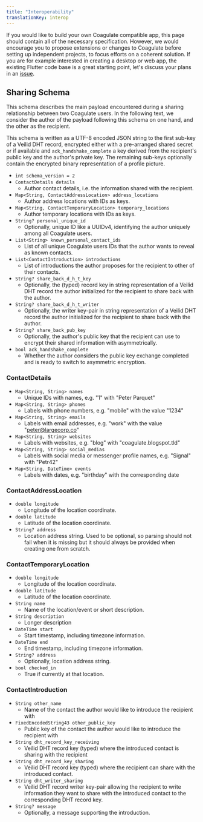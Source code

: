```yaml
---
title: "Interoperability"
translationKey: interop
---
```


If you would like to build your own Coagulate compatible app, this page should contain all of the necessary specification.
However, we would encourage you to propose extensions or changes to Coagulate before setting up independent projects, to focus efforts on a coherent solution.
If you are for example interested in creating a desktop or web app, the existing Flutter code base is a great starting point, let's discuss your plans in an [issue](https://github.com/LGro/coagulate/issues).

## Sharing Schema

This schema describes the main payload encountered during a sharing relationship between two Coagulate users.
In the following text, we consider the author of the payload following this schema on one hand, and the other as the recipient.

This schema is written as a UTF-8 encoded JSON string to the first sub-key of a Veilid DHT record, encrypted either with a pre-arranged shared secret or if available and `ack_handshake_complete` a key derived from the recipient's public key and the author's private key.
The remaining sub-keys optionally contain the encrypted binary representation of a profile picture.

- `int schema_version = 2`
- `ContactDetails details`
    - Author contact details, i.e. the information shared with the recipient.
- `Map<String, ContactAddressLocation> address_locations`
    - Author address locations with IDs as keys.
- `Map<String, ContactTemporaryLocation> temporary_locations`
    - Author temporary locations with IDs as keys.
- `String? personal_unique_id`
    - Optionally, unique ID like a UUIDv4, identifying the author uniquely among all Coagulate users.
- `List<String> known_personal_contact_ids`
    - List of all unique Coagulate users IDs that the author wants to reveal as known contacts.
- `List<ContactIntroduction> introductions`
    - List of introductions the author proposes for the recipient to other of their contacts.
- `String? share_back_d_h_t_key`
    - Optionally, the (typed) record key in string representation of a Veilid DHT record the author initialized for the recipient to share back with the author.
- `String? share_back_d_h_t_writer`
    - Optionally, the writer key-pair in string representation of a Veilid DHT record the author initialized for the recipient to share back with the author.
- `String? share_back_pub_key`
    - Optionally, the author's public key that the recipient can use to encrypt their shared information with asymmetrically.
- `bool ack_handshake_complete`
    - Whether the author considers the public key exchange completed and is ready to switch to asymmetric encryption.

### ContactDetails

- `Map<String, String> names`
    - Unique IDs with names, e.g. "1" with "Peter Parquet"
- `Map<String, String> phones`
    - Labels with phone numbers, e.g. "mobile" with the value "1234"
- `Map<String, String> emails`
    - Labels with email addresses, e.g. "work" with the value "peter@largecorp.co"
- `Map<String, String> websites`
    - Labels with websites, e.g. "blog" with "coagulate.blogspot.tld"
- `Map<String, String> social_medias`
    - Labels with social media or messenger profile names, e.g. "Signal" with "Petr42"
- `Map<String, DateTime> events`
    - Labels with dates, e.g. "birthday" with the corresponding date

### ContactAddressLocation

- `double longitude`
    - Longitude of the location coordinate.
- `double latitude`
    - Latitude of the location coordinate.
- `String? address`
    - Location address string. Used to be optional, so parsing should not fail when it is missing but it should always be provided when creating one from scratch.

### ContactTemporaryLocation
- `double longitude`
    - Longitude of the location coordinate.
- `double latitude`
    - Latitude of the location coordinate.
- `String name`
    - Name of the location/event or short description.
- `String description`
    - Longer description
- `DateTime start`
    - Start timestamp, including timezone information.
- `DateTime end`
    - End timestamp, including timezone information.
- `String? address`
    - Optionally, location address string.
- `bool checked_in`
    - True if currently at that location.

### ContactIntroduction
- `String other_name`
    - Name of the contact the author would like to introduce the recipient with
- `FixedEncodedString43 other_public_key`
    - Public key of the contact the author would like to introduce the recipient with
- `String dht_record_key_receiving`
    - Veilid DHT record key (typed) where the introduced contact is sharing with the recipient
- `String dht_record_key_sharing`
    - Veilid DHT record key (typed) where the recipient can share with the introduced contact.
- `String dht_writer_sharing`
    - Veilid DHT record writer key-pair allowing the recipient to write information they want to share with the introduced contact to the corresponding DHT record key.
- `String? message`
    - Optionally, a message supporting the introduction.

